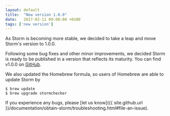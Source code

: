 ```yaml
---
layout: default
title:  "New version 1.0.0"
date:   2017-03-11 09:00:00 +0100
tags: ['new version']
---
```


As Storm is becoming more stable, we decided to take a leap and move Storm's version to 1.0.0.
<!--more-->

Following some bug fixes and other minor improvements, we decided Storm is ready to be published in a version that reflects its maturity.
You can find v1.0.0 on [GitHub](https://github.com/moves-rwth/storm/releases/tag/1.0.0).


We also updated the Homebrew formula, so users of Homebrew are able to update Storm by

```console
$ brew update
$ brew upgrade stormchecker
```

If you experience any bugs, please [let us know]({{ site.github.url }}/documentation/obtain-storm/troubleshooting.html#file-an-issue).
